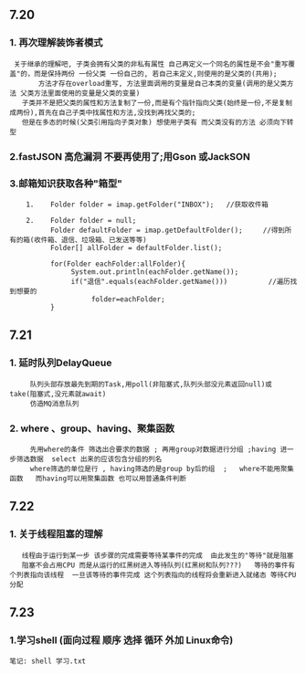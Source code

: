 ## 7.20
### 1. 再次理解装饰者模式
     关于继承的理解吧, 子类会拥有父类的非私有属性 自己再定义一个同名的属性是不会"重写覆盖"的，而是保持两份 一份父类 一份自己的, 若自己未定义,则使用的是父类的(共用); 
           方法才存在overload重写, 方法里面调用的变量是自己本类的变量(调用的是父类方法 父类方法里面使用的变量是父类的变量)
       子类并不是把父类的属性和方法复制了一份,而是有个指针指向父类(始终是一份,不是复制成两份),首先在自己子类中找属性和方法,没找到再找父类的;
       但是在多态的时候(父类引用指向子类对象) 想使用子类有 而父类没有的方法 必须向下转型
### 2.fastJSON 高危漏洞 不要再使用了;用Gson 或JackSON
### 3.邮箱知识获取各种"箱型"
        1.    Folder folder = imap.getFolder("INBOX");   //获取收件箱
            
        2.    Folder folder = null;
              Folder defaultFolder = imap.getDefaultFolder();     //得到所有的箱(收件箱、退信、垃圾箱、已发送等等)
              Folder[] allFolder = defaultFolder.list();
            
              for(Folder eachFolder:allFolder){
                   System.out.println(eachFolder.getName());
                   if("退信".equals(eachFolder.getName()))          //遍历找到想要的
                        folder=eachFolder;
              }
## 7.21
### 1. 延时队列DelayQueue
         队列头部存放最先到期的Task,用poll(非阻塞式,队列头部没元素返回null)或take(阻塞式,没元素就await)
         仿造MQ消息队列
### 2. where 、group、having、聚集函数
         先用where的条件 筛选出合要求的数据 ; 再用group对数据进行分组 ;having 进一步筛选数据  select 出来的应该包含分组的列名
         where筛选的单位是行 , having筛选的是group by后的组  ;   where不能用聚集函数   而having可以用聚集函数 也可以用普通条件判断

## 7.22
### 1. 关于线程阻塞的理解
       线程由于运行到某一步 该步骤的完成需要等待某事件的完成  由此发生的"等待"就是阻塞
       阻塞不会占用CPU 而是从运行的红黑树进入等待队列(红黑树和队列???)   等待的事件有个列表指向该线程  一旦该等待的事件完成 这个列表指向的线程将会重新进入就绪态 等待CPU分配
## 7.23
### 1.学习shell (面向过程 顺序 选择 循环  外加 Linux命令)
    笔记: shell 学习.txt
